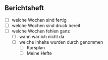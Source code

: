 ## Berichtsheft
- [ ] welche Wochen sind fertig
- [ ] welche Wochen sind druck bereit
- [ ] welche Wochen fehlen ganz
	- [ ] wann war ich nicht da
	- [ ] welche Inhalte wurden durch genommen
		- [ ] Kursplan
		- [ ] Meine Hefte